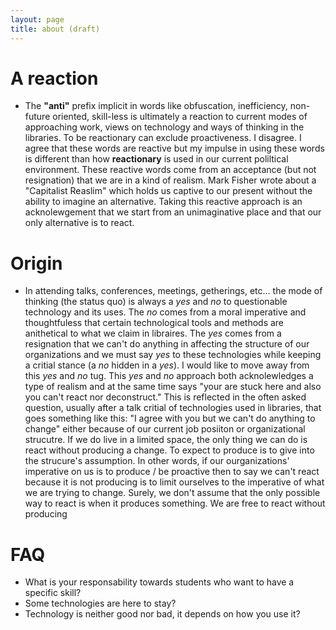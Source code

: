 ```yaml
---
layout: page
title: about (draft)
---
```


# A reaction

- The **"anti"** prefix implicit in words like obfuscation, inefficiency, non-future oriented, skill-less is ultimately a reaction to current modes of approaching work, views on technology and ways of thinking in the libraries. To be reactionary can exclude proactiveness. I disagree. I agree that these words are reactive but my impulse in using these words is different than how **reactionary** is used in our current poliltical environment. These reactive words come from an acceptance (but not resignation) that we are in a kind of realism. Mark Fisher wrote about a "Capitalist Reaslim" which holds us captive to our present without the ability to imagine an alternative. Taking this reactive approach is an acknolewgement that we start from an unimaginative place and that our only alternative is to react.

# Origin

- In attending talks, conferences, meetings, getherings, etc... the mode of thinking (the status quo) is always a *yes* and *no* to questionable technology and its uses. The *no* comes from a moral imperative and thoughtfuless that certain technological tools and methods are anithetical to what we claim in libraires. The *yes* comes from a resignation that we can't do anything in affecting the structure of our organizations and we must say *yes* to these technologies while keeping a critial stance (a *no* hidden in a *yes*). I would like to move away from this *yes* and *no* tug. This *yes* and *no* approach both acknolewledges a type of realism and at the same time says "your are stuck here and also you can't react nor deconstruct." This is reflected in the often asked question, usually after a talk critial of technologies used in libraries, that goes something like this: "I agree with you but we can't do anything to change" either because of our current job posiiton or organizational strucutre. If we do live in a limited space, the only thing we can do is react without producing a change. To expect to produce is to give into the strucure's assumption. In other words, if our ourganizations' imperative on us is to produce / be proactive then to say we can't react because it is not producing is to limit ourselves to the imperative of what we are trying to change. Surely, we don't assume that the only possible way to react is when it produces something. We are free to react without producing

# FAQ

- What is your responsability towards students who want to have a specific skill?
- Some technologies are here to stay?
- Technology is neither good nor bad, it depends on how you use it?
  

